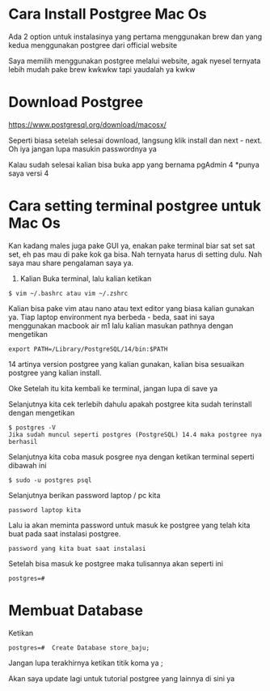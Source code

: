 # Cara Install Postgree Mac Os

Ada 2 option untuk instalasinya yang pertama menggunakan brew dan yang kedua menggunakan postgree dari official website

Saya memilih menggunakan postgree melalui website, agak nyesel ternyata lebih mudah pake brew kwkwkw tapi yaudalah ya kwkw

# Download Postgree 
https://www.postgresql.org/download/macosx/

Seperti biasa setelah selesai download, langsung klik install dan next - next. Oh iya jangan lupa masukin passwordnya ya

Kalau sudah selesai kalian bisa buka app yang bernama pgAdmin 4 *punya saya versi 4

# Cara setting terminal postgree untuk Mac Os
Kan kadang males juga pake GUI ya, enakan pake terminal biar sat set sat set, eh pas mau di pake kok ga bisa. Nah ternyata harus di setting dulu.
Nah saya mau share pengalaman saya ya.

1. Kalian Buka terminal, lalu kalian ketikan 
```
$ vim ~/.bashrc atau vim ~/.zshrc 
```
Kalian bisa pake vim atau nano atau text editor yang biasa kalian gunakan ya.
Tiap laptop environment nya berbeda - beda, saat ini saya menggunakan macbook air m1
lalu kalian masukan pathnya dengan mengetikan 
```
export PATH=/Library/PostgreSQL/14/bin:$PATH

```
14 artinya version postgree yang kalian gunakan, kalian bisa sesuaikan postgree yang kalian install.

Oke Setelah itu kita kembali ke terminal, jangan lupa di save ya

Selanjutnya kita cek terlebih dahulu apakah postgree kita sudah terinstall dengan mengetikan
```
$ postgres -V
Jika sudah muncul seperti postgres (PostgreSQL) 14.4 maka postgree nya berhasil
```

Selanjutnya kita coba masuk posgree nya dengan ketikan terminal seperti dibawah ini 
```
$ sudo -u postgres psql

```
Selanjutnya berikan password laptop / pc kita 
```
password laptop kita 
```

Lalu ia akan meminta password untuk masuk ke postgree yang telah kita buat pada saat instalasi postgree.
```
password yang kita buat saat instalasi
```

Setelah bisa masuk ke postgree maka tulisannya akan seperti ini
```
postgres=# 
```

# Membuat Database 
Ketikan 
``` 
postgres=#  Create Database store_baju;
```
Jangan lupa terakhirnya ketikan titik koma ya ;

Akan saya update lagi untuk tutorial postgree yang lainnya di sini ya



